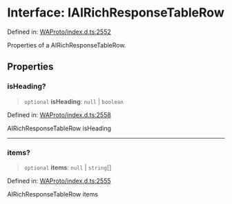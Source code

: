 # Interface: IAIRichResponseTableRow

Defined in: [WAProto/index.d.ts:2552](https://github.com/Fokusdotid/Baileys/blob/abcb8d9f2160683543784d4a7641ec0f8c55ed7e/WAProto/index.d.ts#L2552)

Properties of a AIRichResponseTableRow.

## Properties

### isHeading?

> `optional` **isHeading**: `null` \| `boolean`

Defined in: [WAProto/index.d.ts:2558](https://github.com/Fokusdotid/Baileys/blob/abcb8d9f2160683543784d4a7641ec0f8c55ed7e/WAProto/index.d.ts#L2558)

AIRichResponseTableRow isHeading

***

### items?

> `optional` **items**: `null` \| `string`[]

Defined in: [WAProto/index.d.ts:2555](https://github.com/Fokusdotid/Baileys/blob/abcb8d9f2160683543784d4a7641ec0f8c55ed7e/WAProto/index.d.ts#L2555)

AIRichResponseTableRow items

